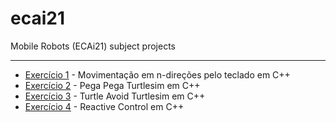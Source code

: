 # ecai21
Mobile Robots (ECAi21) subject projects

---

- [Exercício 1](https://github.com/toffanetto/ecai21/tree/main/src/teleop_cmd_vel) - Movimentação em n-direções pelo teclado em C++
- [Exercício 2](https://github.com/toffanetto/ecai21/tree/main/src/two_turtle_control) - Pega Pega Turtlesim em C++
- [Exercício 3](https://github.com/toffanetto/ecai21/tree/main/src/turtle_avoid_control) - Turtle Avoid Turtlesim em C++
- [Exercício 4](https://github.com/toffanetto/ecai21/tree/main/src/reative_control) - Reactive Control em C++



